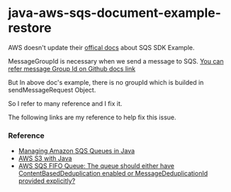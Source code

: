 # java-aws-sqs-document-example-restore

AWS doesn't update their [offical docs](https://docs.aws.amazon.com/AWSSimpleQueueService/latest/SQSDeveloperGuide/sqs-throughput-horizontal-scaling-and-batching.html) about SQS SDK Example.

MessageGroupId is necessary when we send a message to SQS. [You can refer message Group Id on Github docs link](https://github.com/awsdocs/amazon-sqs-developer-guide/blob/main/doc_source/using-messagegroupid-property.md)

But In above doc's example, there is no groupId which is builded in sendMessageRequest Object.

So I refer to many reference and I fix it.

The following links are my reference to help fix this issue.

### Reference

- [Managing Amazon SQS Queues in Java](https://www.baeldung.com/aws-queues-java)
- [AWS S3 with Java](https://www.baeldung.com/aws-s3-java)
- [AWS SQS FIFO Queue: The queue should either have ContentBasedDeduplication enabled or MessageDeduplicationId provided explicitly?](https://stackoverflow.com/questions/62655047/aws-sqs-fifo-queue-the-queue-should-either-have-contentbaseddeduplication-enabl)

